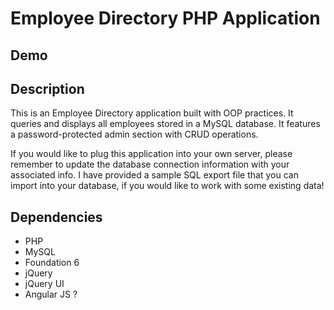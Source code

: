 # Employee Directory PHP Application

## Demo

## Description

This is an Employee Directory application built with OOP practices. It queries and displays all employees stored in a MySQL database. It features a password-protected admin section with CRUD operations.

If you would like to plug this application into your own server, please remember to update the database connection information with your associated info. I have provided a sample SQL export file that you can import into your database, if you would like to work with some existing data!

## Dependencies

- PHP
- MySQL
- Foundation 6
- jQuery
- jQuery UI
- Angular JS ?

